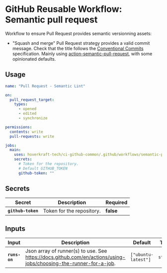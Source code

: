 <!-- start branding -->
<!-- end branding -->
<!-- start title -->

# GitHub Reusable Workflow: Semantic pull request

<!-- end title -->
<!-- start badges -->
<!-- end badges -->
<!-- start description -->

Workflow to ensure Pull Request provides semantic versionning assets:

- "Squash and merge" Pull Request strategy provides a valid commit message.
  Check that the title follows the [Conventional Commits](https://www.conventionalcommits.org/en/v1.0.0/) specification.
  Mainly using [action-semantic-pull-request](https://github.com/amannn/action-semantic-pull-request#installation), with some opinionated defaults.

<!-- end description -->
<!-- start contents -->
<!-- end contents -->

## Usage

<!-- start usage -->

```yaml
name: "Pull Request - Semantic Lint"

on:
  pull_request_target:
    types:
      - opened
      - edited
      - synchronize

permissions:
  contents: write
  pull-requests: write

jobs:
  main:
    uses: hoverkraft-tech/ci-github-common/.github/workflows/semantic-pull-request.yml@0.22.0
    secrets:
      # Token for the repository.
      # Default GITHUB_TOKEN
      github-token: ""
```

<!-- end usage -->

## Secrets

<!-- start secrets -->

| **Secret**                    | **Description**           | **Required** |
| ----------------------------- | ------------------------- | ------------ |
| **<code>github-token</code>** | Token for the repository. | **false**    |

<!-- end secrets -->
<!-- start inputs -->

## Inputs

<!-- start inputs -->

| **Input**                | **Description**                                                                                                    | **Default**                   | **Type** | **Required** |
| ------------------------ | ------------------------------------------------------------------------------------------------------------------ | ----------------------------- | -------- | ------------ |
| **<code>runs-on</code>** | Json array of runner(s) to use. See <https://docs.github.com/en/actions/using-jobs/choosing-the-runner-for-a-job>. | <code>["ubuntu-latest"]<code> | `string` | **false**    |

<!-- end inputs -->

<!-- end inputs -->

<!-- start outputs -->
<!-- end outputs -->
<!-- start [.github/ghadocs/examples/] -->
<!-- end [.github/ghadocs/examples/] -->
